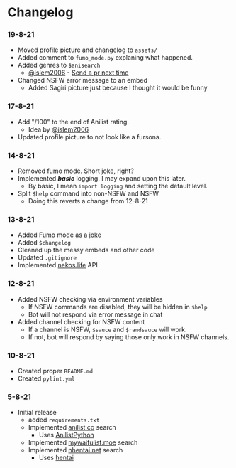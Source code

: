# Changelog

### 19-8-21
- Moved profile picture and changelog to `assets/`
- Added comment to `fumo_mode.py` explaning what happened.
- Added genres to `$anisearch`
  - [@islem2006](https://github.com/islem2006) - [Send a pr next time](https://hakurei.reeee.ee/57AhesrjR)
- Changed NSFW error message to an embed
  - Added Sagiri picture just because I thought it would be funny

### 17-8-21
- Add "/100" to the end of Anilist rating.
  - Idea by [@islem2006](https://github.com/islem2006)
- Updated profile picture to not look like a fursona.

### 14-8-21
- Removed fumo mode. Short joke, right?
- Implemented ***basic*** logging. I may expand upon this later.
  - By basic, I mean `import logging` and setting the default level.
- Split `$help` command into non-NSFW and NSFW
  - Doing this reverts a change from 12-8-21

### 13-8-21
- Added Fumo mode as a joke
- Added `$changelog`
- Cleaned up the messy embeds and other code
- Updated `.gitignore`
- Implemented [nekos.life](https://nekos.life) API

### 12-8-21
- Added NSFW checking via environment variables
  - If NSFW commands are disabled, they will be hidden in `$help`
  - Bot will not respond via error message in chat
- Added channel checking for NSFW content
  - If a channel is NSFW, `$sauce` and `$randsauce` will work.
  - If not, bot will respond by saying those only work in NSFW channels.

### 10-8-21
- Created proper `README.md`
- Created `pylint.yml`

### 5-8-21
- Initial release
  - added `requirements.txt`
  - Implemented [anilist.co](https://anilist.co/) search
    - Uses [AnilistPython](https://github.com/ReZeroE/AnilistPython)
  - Implemented [mywaifulist.moe](https://mywaifulist.moe/) search
  - Implemented [nhentai.net](https://nhentai.net/) search
    - Uses [hentai](https://github.com/hentai-chan/hentai)